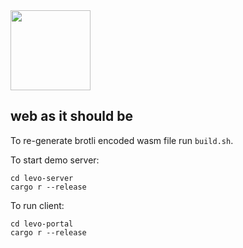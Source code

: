 <img src="https://raw.githubusercontent.com/velostudio/levo/main/levo.png" width="128" />

## web as it should be

To re-generate brotli encoded wasm file run `build.sh`.

To start demo server:

`cd levo-server`  
`cargo r --release`

To run client:

`cd levo-portal`  
`cargo r --release`
